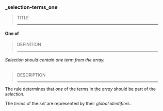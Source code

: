 ### _selection-terms_one



> TITLE
> 
> ------

#### One of



> DEFINITION
> 
> ------

###### Selection should contain one term from the array.



> DESCRIPTION
> 
> ------

The rule determines that *one* of the terms in the *array* should be part of the *selection*.

The *terms* of the *set* are represented by their *global identifiers*.